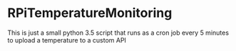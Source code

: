 ﻿# RPiTemperatureMonitoring

This is just a small python 3.5 script that runs as a cron job every 5 minutes to upload a temperature to a custom API
